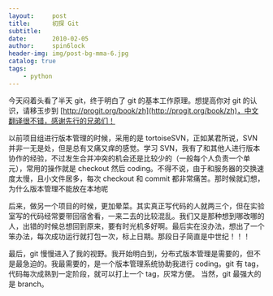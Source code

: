 ```yaml
---
layout:     post
title:      初探 Git
subtitle:   
date:       2010-02-05
author:     spin6lock
header-img: img/post-bg-mma-6.jpg
catalog: true
tags:
    - python
---
```

今天闷着头看了半天 git，终于明白了 git 的基本工作原理。想提高你对 git 的认识，请移玉步到 [http://progit.org/book/zh](http://progit.org/book/zh)，中文翻译很不错，感谢先行的兄弟们！

以前项目组进行版本管理的时候，采用的是 tortoiseSVN，正如某君所说，SVN 并非一无是处，但是总有又痛又痒的感觉。学习 SVN，我有了和其他人进行版本协作的经验，不过发生合并冲突的机会还是比较少的（一般每个人负责一个单元），常用的操作就是 checkout 然后 coding。不得不说，由于和服务器的交换速度太慢，且小文件居多，每次 checkout 和 commit 都非常痛苦。那时候就幻想，为什么版本管理不能放在本地呢

后来，做另一个项目的时候，更加晕菜。其实真正写代码的人就两三个，但在实验室写的代码经常要带回宿舍看，一来二去的比较混乱。我们又是那种想到哪改哪的人，出错的时候总想回到原来，要有时光机多好啊。最后实在没办法，想出了一个笨办法，每次成功运行就打包一次，标上日期。那段日子简直是中世纪！！！

最后，git 慢慢进入了我的视野。我开始明白到，分布式版本管理是需要的，但不是最急迫的。我最需要的，是一个版本管理系统协助我进行 coding。git 有 tag，代码每次成熟到一定阶段，就可以打上一个 tag，灰常方便。 当然，git 最强大的是 branch。
